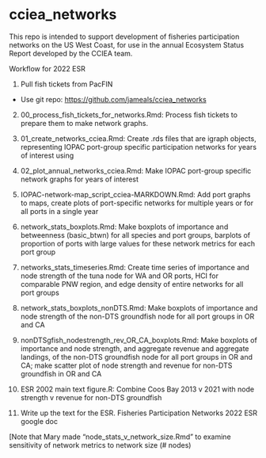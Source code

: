 # cciea_networks

This repo is intended to support development of fisheries participation networks on the US West Coast, for use in the annual Ecosystem Status Report developed by the CCIEA team.

Workflow for 2022 ESR

1) Pull fish tickets from PacFIN
- Use git repo: https://github.com/jameals/cciea_networks

2) 00_process_fish_tickets_for_networks.Rmd: Process fish tickets to prepare them to make network graphs. 

3) 01_create_networks_cciea.Rmd: Create .rds files that are igraph objects, representing IOPAC port-group specific participation networks for years of interest using 

4) 02_plot_annual_networks_cciea.Rmd: Make IOPAC port-group specific network graphs for years of interest 

5) IOPAC-network-map_script_cciea-MARKDOWN.Rmd: Add port graphs to maps, create plots of port-specific networks for multiple years or for all ports in a single year

6) network_stats_boxplots.Rmd: Make boxplots of importance and betweenness (basic_btwn) for all species and port groups, barplots of proportion of ports with large values for these network metrics for each port group

7) networks_stats_timeseries.Rmd: Create time series of importance and node strength of the tuna node for WA and OR ports, HCI for comparable PNW region, and edge density of entire networks for all port groups

8) network_stats_boxplots_nonDTS.Rmd: Make boxplots of importance and node strength of the non-DTS groundfish node for all port groups in OR and CA

9) nonDTSgfish_nodestrength_rev_OR_CA_boxplots.Rmd: Make boxplots of importance and node strength, and aggregate revenue and aggregate landings, of the non-DTS groundfish node for all port groups in OR and CA; make scatter plot of node strength and revenue for non-DTS groundfish in OR and CA

10) ESR 2002 main text figure.R: Combine Coos Bay 2013 v 2021 with node strength v revenue for non-DTS groundfish

11) Write up the text for the ESR. Fisheries Participation Networks 2022 ESR google doc

[Note that Mary made “node_stats_v_network_size.Rmd” to examine sensitivity of network metrics to network size (# nodes)
